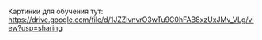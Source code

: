 Картинки для обучения тут: https://drive.google.com/file/d/1JZZlvnvrO3wTu9C0hFAB8xzUxJMv_VLg/view?usp=sharing